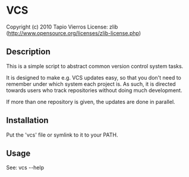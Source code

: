 VCS
===
Copyright (c) 2010 Tapio Vierros
License: zlib (http://www.opensource.org/licenses/zlib-license.php)


Description
-----------
This is a simple script to abstract common version control system tasks.

It is designed to make e.g. VCS updates easy, so that you don't need
to remember under which system each project is. As such, it is directed
towards users who track repositories without doing much development.

If more than one repository is given, the updates are done in parallel.

Installation
------------
Put the 'vcs' file or symlink to it to your PATH.


Usage
-----
See: vcs --help
